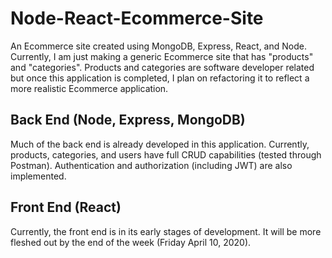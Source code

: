 # Node-React-Ecommerce-Site
An Ecommerce site created using MongoDB, Express, React, and Node. Currently, I am just making a generic Ecommerce site that has "products" and "categories". Products and categories are software developer related but once this application is completed, I plan on refactoring it to reflect a more realistic Ecommerce application. 

## Back End (Node, Express, MongoDB)

Much of the back end is already developed in this application. Currently, products, categories, and users have full CRUD capabilities (tested through Postman). Authentication and authorization (including JWT) are also implemented. 

## Front End (React)

Currently, the front end is in its early stages of development. It will be more fleshed out by the end of the week (Friday April 10, 2020). 
